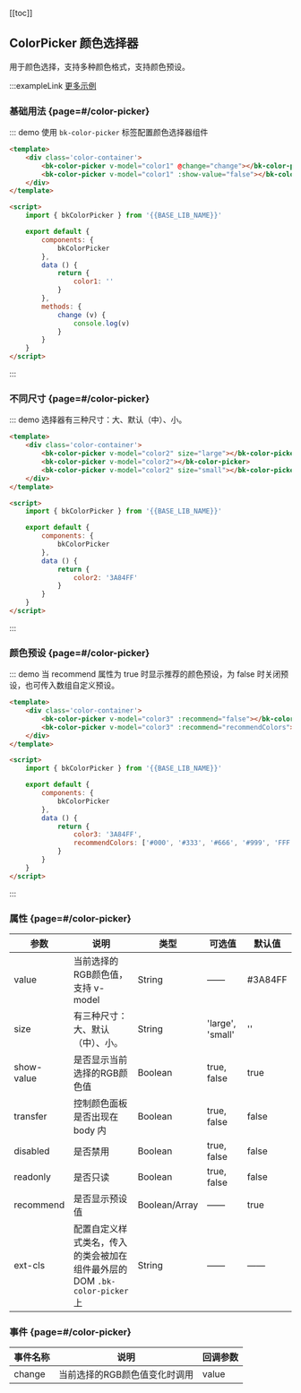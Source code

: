 <script>
    import { bkColorPicker } from '@'

    export default {
        components: {
            bkColorPicker
        },
        data () {
            return {
                color1: '',
                color2: '#3A84FF',
                color3: '#3A84FF',
                recommendColors: ['#000', '#333', '#666', '#999', 'FFF']
            }
        },
        methods: {
            change (v) {
                console.log(v)
            }
        }
    }
</script>

<style>
    .color-container {
        display: flex;
        > div {
            margin-right: 16px;
        }
    }
</style>

[[toc]]

## ColorPicker 颜色选择器

用于颜色选择，支持多种颜色格式，支持颜色预设。

:::exampleLink [更多示例](#/color-picker/example)

### 基础用法 {page=#/color-picker}

::: demo 使用 `bk-color-picker` 标签配置颜色选择器组件
``` html
<template>
    <div class='color-container'>
        <bk-color-picker v-model="color1" @change="change"></bk-color-picker>
        <bk-color-picker v-model="color1" :show-value="false"></bk-color-picker>
    </div>
</template>

<script>
    import { bkColorPicker } from '{{BASE_LIB_NAME}}'

    export default {
        components: {
            bkColorPicker
        },
        data () {
            return {
                color1: ''
            }
        },
        methods: {
            change (v) {
                console.log(v)
            }
        }
    }
</script>
```
:::

### 不同尺寸 {page=#/color-picker}

::: demo 选择器有三种尺寸：大、默认（中）、小。
``` html
<template>
    <div class='color-container'>
        <bk-color-picker v-model="color2" size="large"></bk-color-picker>
        <bk-color-picker v-model="color2"></bk-color-picker>
        <bk-color-picker v-model="color2" size="small"></bk-color-picker>
    </div>
</template>

<script>
    import { bkColorPicker } from '{{BASE_LIB_NAME}}'

    export default {
        components: {
            bkColorPicker
        },
        data () {
            return {
                color2: '3A84FF'
            }
        }
    }
</script>
```
:::

### 颜色预设 {page=#/color-picker}

::: demo 当 recommend 属性为 true 时显示推荐的颜色预设，为 false 时关闭预设，也可传入数组自定义预设。
``` html
<template>
    <div class='color-container'>
        <bk-color-picker v-model="color3" :recommend="false"></bk-color-picker>
        <bk-color-picker v-model="color3" :recommend="recommendColors"></bk-color-picker>
    </div>
</template>

<script>
    import { bkColorPicker } from '{{BASE_LIB_NAME}}'

    export default {
        components: {
            bkColorPicker
        },
        data () {
            return {
                color3: '3A84FF',
                recommendColors: ['#000', '#333', '#666', '#999', 'FFF']
            }
        }
    }
</script>
```
:::

### 属性 {page=#/color-picker}
| 参数 | 说明 | 类型 | 可选值 | 默认值 |
|------|------|------|------|------|
| value | 当前选择的RGB颜色值，支持 v-model | String | —— | #3A84FF |
| size | 有三种尺寸：大、默认（中）、小。 | String | 'large', 'small' | '' |
| show-value | 是否显示当前选择的RGB颜色值 | Boolean | true, false | true |
| transfer | 控制颜色面板是否出现在 body 内 | Boolean | true, false | false |
| disabled | 是否禁用 | Boolean | true, false | false |
| readonly | 是否只读 | Boolean | true, false | false |
| recommend | 是否显示预设值 | Boolean/Array | —— | true |
| ext-cls | 配置自定义样式类名，传入的类会被加在组件最外层的 DOM `.bk-color-picker` 上 | String | —— | —— |

### 事件 {page=#/color-picker}

| 事件名称 | 说明 | 回调参数 |
|------|------|------|
| change | 当前选择的RGB颜色值变化时调用 | value |
